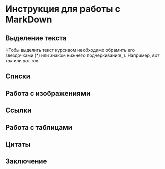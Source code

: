 # Инструкция для работы с MarkDown

## Выделение текста

ЧТобы выделить текст курсивом необходимо обрамить его звездочками (*) или знаком нижнего подчеркивания(_). Например, *вот так* или _вот так_.

## Списки



## Работа с изображениями

## Ссылки

## Работа с таблицами

## Цитаты

## Заключение